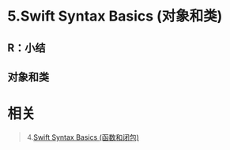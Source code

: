 # 5.Swift Syntax Basics (对象和类)

## R：小结

## 对象和类

# 相关

> 4.[Swift Syntax Basics (函数和闭包)](<https://github.com/zfanli/notes/blob/master/swift/4.SyntaxBasics(Functions&Closures).md>)
